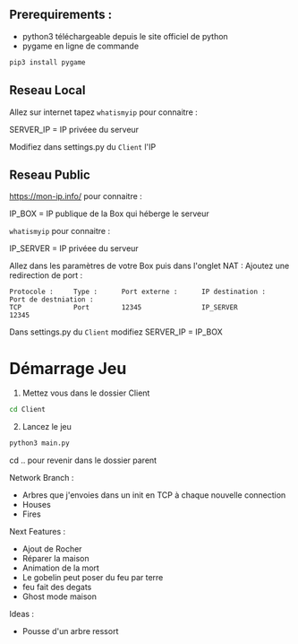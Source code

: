 

## Prerequirements :

- python3   téléchargeable depuis le site officiel de python
- pygame en ligne de commande 

``` bash
pip3 install pygame
```


## Reseau Local

Allez sur internet tapez `whatismyip` pour connaitre :

SERVER_IP = IP privéee du serveur

Modifiez dans settings.py du `Client` l'IP


## Reseau Public

https://mon-ip.info/ pour connaitre :

IP_BOX = IP publique de la Box qui héberge le serveur

`whatismyip` pour connaitre :

IP_SERVER = IP privéee du serveur


Allez dans les paramètres de votre Box puis dans l'onglet NAT :
Ajoutez une redirection de port :

```
Protocole :     Type :      Port externe :      IP destination :        Port de destniation :
TCP             Port        12345               IP_SERVER               12345
```

Dans settings.py du `Client` modifiez SERVER_IP = IP_BOX



# Démarrage Jeu

1. Mettez vous dans le dossier Client

``` bash
cd Client
```


2. Lancez le jeu
``` bash
python3 main.py
```


cd .. pour revenir dans le dossier parent


Network Branch :

- Arbres que j'envoies dans un init en TCP à chaque nouvelle connection
- Houses
- Fires


Next Features :

- Ajout de Rocher
- Réparer la maison
- Animation de la mort
- Le gobelin peut poser du feu par terre
- feu fait des degats
- Ghost mode maison



Ideas :

- Pousse d'un arbre ressort
